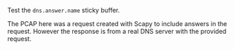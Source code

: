 Test the `dns.answer.name` sticky buffer.

The PCAP here was a request created with Scapy to include answers in
the request. However the response is from a real DNS server with the
provided request.
